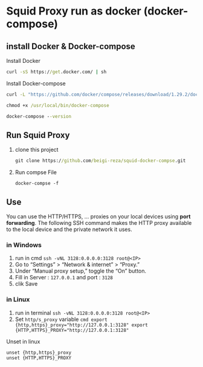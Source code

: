 # Squid Proxy run as docker (docker-compose)




## install Docker & Docker-compose

Install Docker
```cmd
curl -sS https://get.docker.com/ | sh

```

Install Docker-compose

```cmd
curl -L "https://github.com/docker/compose/releases/download/1.29.2/docker-compose-$(uname -s)-$(uname -m)" -o /usr/local/bin/docker-compose

chmod +x /usr/local/bin/docker-compose

docker-compose --version
```

## Run Squid Proxy

1. clone this project 
    ```cmd
    git clone https://github.com/beigi-reza/squid-docker-compse.git
    ```
2. Run compse File
   ```
   docker-compse -f 
   ```


## Use 

You can use the HTTP/HTTPS, ...  proxies on your local devices using **port forwarding**. The following SSH command makes the HTTP proxy available to the local device and the private network it uses.

### in Windows 
  1. run in cmd `ssh -vNL 3128:0.0.0.0:3128 root@<IP>`
  2. Go to “Settings” > “Network & internet” > “Proxy.”
  3. Under “Manual proxy setup,” toggle the “On” button.
  4. Fill in Server : `127.0.0.1` and port : `3128`
  5. clik Save
  
### in Linux

  1. run in terminal `ssh -vNL 3128:0.0.0.0:3128 root@<IP>`
  2.  Set `http/s_proxy` variable
    ```cmd
    export {http,https}_proxy="http://127.0.0.1:3128"
    export {HTTP,HTTPS}_PROXY="http://127.0.0.1:3128"
    ```



Unset in linux 
```cmd
unset {http,https}_proxy
unset {HTTP,HTTPS}_PROXY
```